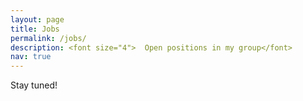 ```yaml
---
layout: page
title: Jobs
permalink: /jobs/
description: <font size="4">  Open positions in my group</font>
nav: true
---
```


Stay tuned!